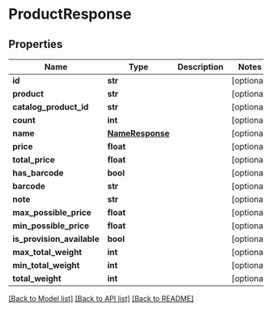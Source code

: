 # ProductResponse

## Properties
Name | Type | Description | Notes
------------ | ------------- | ------------- | -------------
**id** | **str** |  | [optional] 
**product** | **str** |  | [optional] 
**catalog_product_id** | **str** |  | [optional] 
**count** | **int** |  | [optional] 
**name** | [**NameResponse**](NameResponse.md) |  | [optional] 
**price** | **float** |  | [optional] 
**total_price** | **float** |  | [optional] 
**has_barcode** | **bool** |  | [optional] 
**barcode** | **str** |  | [optional] 
**note** | **str** |  | [optional] 
**max_possible_price** | **float** |  | [optional] 
**min_possible_price** | **float** |  | [optional] 
**is_provision_available** | **bool** |  | [optional] 
**max_total_weight** | **int** |  | [optional] 
**min_total_weight** | **int** |  | [optional] 
**total_weight** | **int** |  | [optional] 

[[Back to Model list]](../README.md#documentation-for-models) [[Back to API list]](../README.md#documentation-for-api-endpoints) [[Back to README]](../README.md)

